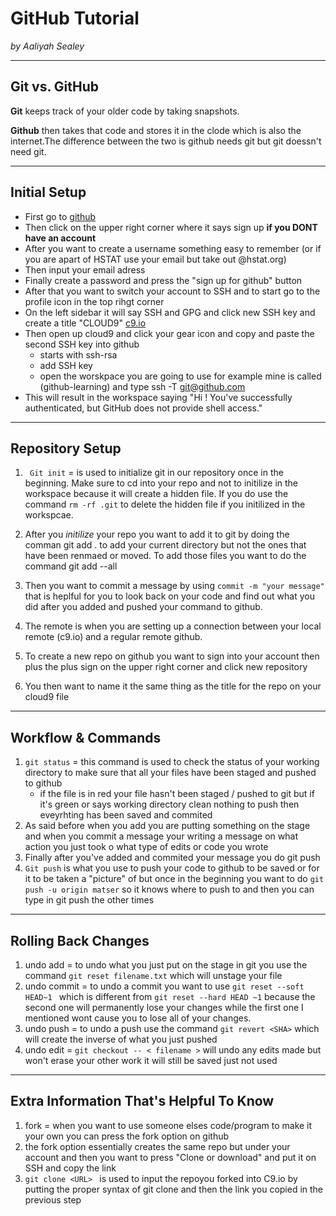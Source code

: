 # GitHub Tutorial

_by Aaliyah Sealey_

---
## Git vs. GitHub
**Git** keeps track of your older code by taking snapshots.  

**Github** then takes that code and stores it in the clode which is also the internet.The difference between the two is github needs git but git doessn't need git.


---
## Initial Setup
* First go to [github](https://github.com/)
* Then click on the upper right corner where it says sign up **if you DONT have an account**
* After you want to create a username something easy to remember (or if you are apart of HSTAT use your email but take out @hstat.org)
* Then input your email adress
* Finally create a password and press the "sign up for github" button 
* After that you want to switch your account to SSH and to start go to the profile icon in the top rihgt corner
* On the left sidebar it will say SSH and GPG and click new SSH key and create a title "CLOUD9" [c9.io](https://c9.io/login) 
* Then open up cloud9 and click your gear icon and copy and paste the second SSH key into github
  * starts with ssh-rsa
  * add SSH key
  * open the worskpace you are going to use for example mine is called (github-learning) and type ssh -T git@github.com
 * This will result in the workspace saying "Hi <your username>! You've successfully authenticated, but GitHub does not provide shell access."
 


---
## Repository Setup
1. ``` Git init``` = is used to initialize git in our repository once in the beginning. Make sure to cd into your repo and not to initilize in the workspace because it will create a hidden file. If you do use the command ```rm -rf .git``` to delete the hidden file if you initilized in the workspcae.  

2. After you _initilize_ your repo you want to add it to git by doing the comman git add . to add your current directory but not the ones that have been renmaed or moved. To add those files you want to do the command git add --all    
3. Then you want to commit a message by using ```commit -m "your message"``` that is heplful for you to look back on your code and find out what you did after you added and pushed your command to github.
4. The remote is when you are setting up a connection between your local remote (c9.io) and a regular remote github.
5. To create a new repo on github you want to sign into your account then plus the plus sign on the upper right corner and click new repository
6. You then want to name it the same thing as the title for the repo on your cloud9 file 


---
## Workflow & Commands
1. ```git status``` = this command is used to check the status of your working directory to make sure that all your files have been staged and pushed to github 
   * if the file is in red your file hasn't been staged / pushed to git but if it's green or says working directory clean nothing to push then eveyrhting has been saved and commited 
2.  As said before when you add you are putting something on the stage and when you commit a message your writing a message on what action you just took o what type of edits or code you wrote
3.  Finally after you've added and commited your message you do git push 
4.  ```Git push``` is what you use to push your code to github to be saved or for it to be taken a "picture" of but once in the beginning you want to do ```git push -u origin matser``` so it knows where to push to and then you can type in git push the other times


---
## Rolling Back Changes
1. undo add = to undo what you just put on the stage in git you use the command ```git reset filename.txt``` which will unstage your file 
2. undo commit = to undo a commit you want to use ```git reset --soft HEAD~1 ``` which is different from ``` git reset --hard HEAD ~1 ``` because the second one will permanently lose your changes while the first one I mentioned wont cause you to lose all of your changes.  
3. undo push = to undo a push use the command ```git revert <SHA>``` which will  create the inverse of what you just pushed 
4. undo edit = ```git checkout -- < filename >``` will undo any edits made but won't erase your other work it will still be saved just not used 



---
## Extra Information That's Helpful To Know
1. fork = when you want to use someone elses code/program to make it your own you can press the fork option on github
2. the fork option essentially creates the same repo but under your account and then you want to press "Clone or download" and put it on SSH and copy the link
2. ```git clone <URL> ``` is used to input the repoyou forked into C9.io by putting the proper syntax of git clone and then the link you copied in the previous step 